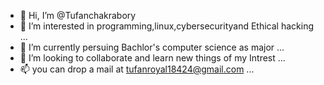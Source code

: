- 👋 Hi, I’m @Tufanchakrabory
- 👀 I’m interested in programming,linux,cybersecurityand Ethical hacking ...
- 🌱 I’m currently persuing Bachlor's computer science as major ...
- 💞️ I’m looking to collaborate and learn new things of my Intrest ...
- 📫 you can drop a mail at tufanroyal18424@gmail.com  ...


